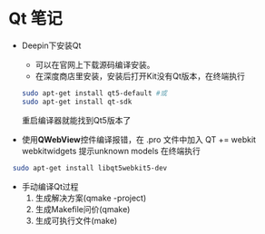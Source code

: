 # Qt 笔记

- Deepin下安装Qt  
  - 可以在官网上下载源码编译安装。
  - 在深度商店里安装，安装后打开Kit没有Qt版本，在终端执行  
  ```bash  
  sudo apt-get install qt5-default #或
  sudo apt-get install qt-sdk
  ```  
  重启编译器就能找到Qt5版本了

- 使用**QWebView**控件编译报错，在 .pro 文件中加入 QT += webkit webkitwidgets 提示unknown models 在终端执行
```bash
 sudo apt-get install libqt5webkit5-dev
```

- 手动编译Qt过程
  1. 生成解决方案(qmake -project)
  2. 生成Makefile问价(qmake)
  3. 生成可执行文件(make)